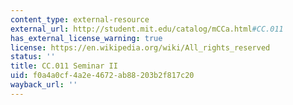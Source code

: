 ```yaml
---
content_type: external-resource
external_url: http://student.mit.edu/catalog/mCCa.html#CC.011
has_external_license_warning: true
license: https://en.wikipedia.org/wiki/All_rights_reserved
status: ''
title: CC.011 Seminar II
uid: f0a4a0cf-4a2e-4672-ab88-203b2f817c20
wayback_url: ''
---
```

